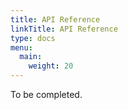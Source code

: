 ```yaml
---
title: API Reference
linkTitle: API Reference
type: docs
menu:
  main:
    weight: 20
---
```



To be completed.

